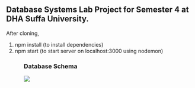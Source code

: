 <h2>Database Systems Lab Project for Semester 4 at DHA Suffa University.</h2>

After cloning,
<ol>
	<li>npm install (to install dependencies)</li>
	<li>npm start (to start server on localhost:3000 using nodemon)</li>
<ol>
<h3>Database Schema</h3>
<img src="BDSchema.png">
